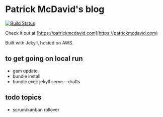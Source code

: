 # Patrick McDavid's blog
[![Build Status](https://github.com/ehippy/blog/actions/workflows/jekyll.yml/badge.svg)](https://github.com/ehippy/blog/actions/workflows/jekyll.yml)

Check it out at [https://patrickmcdavid.com](https://patrickmcdavid.com)

Built with Jekyll, hosted on AWS.

## to get going on local run

 - gem update
 - bundle install
 - bundle exec jekyll serve --drafts


## todo topics

 - scrum/kanban rollover